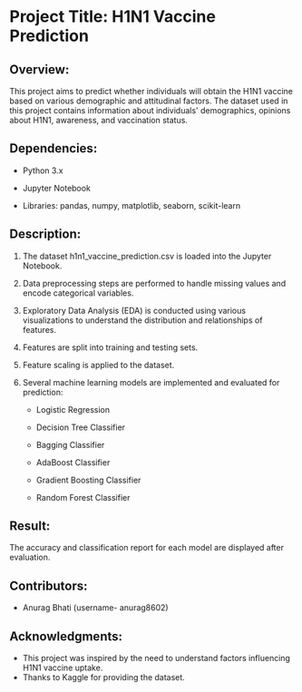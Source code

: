 # Project Title: H1N1 Vaccine Prediction
## Overview:
This project aims to predict whether individuals will obtain the H1N1 vaccine based on various demographic and attitudinal factors. The dataset used in this project contains information about individuals' demographics, opinions about H1N1, awareness, and vaccination status.
## Dependencies:
- Python 3.x

- Jupyter Notebook

- Libraries: pandas, numpy, matplotlib, seaborn, scikit-learn

## Description:
1. The dataset h1n1_vaccine_prediction.csv is loaded into the Jupyter Notebook.

2. Data preprocessing steps are performed to handle missing values and encode categorical variables.

3. Exploratory Data Analysis (EDA) is conducted using various visualizations to understand the distribution and relationships of features.

4. Features are split into training and testing sets.

5. Feature scaling is applied to the dataset.

6. Several machine learning models are implemented and evaluated for prediction:

   - Logistic Regression
  
   - Decision Tree Classifier
  
   - Bagging Classifier
  
   - AdaBoost Classifier
   - Gradient Boosting Classifier
   - Random Forest Classifier

## Result:
The accuracy and classification report for each model are displayed after evaluation.
## Contributors:
- Anurag Bhati (username- anurag8602)
## Acknowledgments:
- This project was inspired by the need to understand factors influencing H1N1 vaccine uptake.
- Thanks to Kaggle for providing the dataset.

